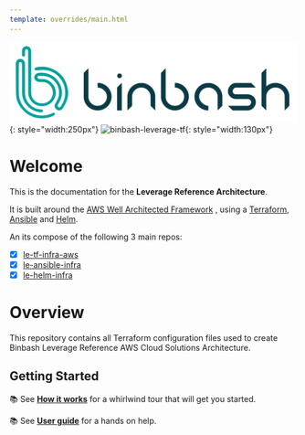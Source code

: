 ```yaml
---
template: overrides/main.html
---
```


![binbash-logo](./assets/images/logos/binbash.png "Binbash"){: style="width:250px"}
![binbash-leverage-tf](./assets/images/logos/binbash-leverage-terraform.png#right "Leverage"){: style="width:130px"}

# Welcome
This is the documentation for the **Leverage Reference Architecture**.

It is built around the [AWS Well Architected Framework](https://aws.amazon.com/architecture/well-architected/)
, using a [Terraform](https://www.terraform.io/), [Ansible](https://www.ansible.com/) and [Helm](https://helm.sh/).

An its compose of the following 3 main repos:

- [x] [le-tf-infra-aws](https://github.com/binbashar/le-tf-infra-aws)
- [x] [le-ansible-infra](https://github.com/binbashar/le-ansible-infra)
- [x] [le-helm-infra](https://github.com/binbashar/le-helm-infra)

# Overview
This repository contains all Terraform configuration files used to create Binbash Leverage Reference AWS Cloud Solutions
Architecture.

## Getting Started
:books: See [**How it works**](./how-it-works/index.md) for a whirlwind tour that will get you started.

:books: See [**User guide**](./user-guide/index.md) for a hands on help.
